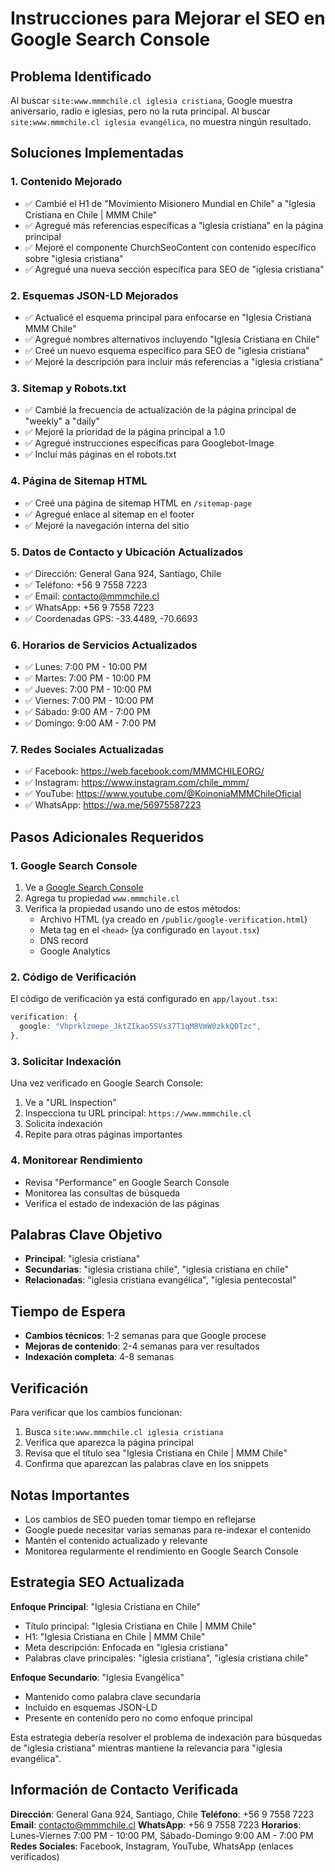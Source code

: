# Instrucciones para Mejorar el SEO en Google Search Console

## Problema Identificado

Al buscar `site:www.mmmchile.cl iglesia cristiana`, Google muestra aniversario, radio e iglesias, pero no la ruta principal. Al buscar `site:www.mmmchile.cl iglesia evangélica`, no muestra ningún resultado.

## Soluciones Implementadas

### 1. Contenido Mejorado

- ✅ Cambié el H1 de "Movimiento Misionero Mundial en Chile" a "Iglesia Cristiana en Chile | MMM Chile"
- ✅ Agregué más referencias específicas a "iglesia cristiana" en la página principal
- ✅ Mejoré el componente ChurchSeoContent con contenido específico sobre "iglesia cristiana"
- ✅ Agregué una nueva sección específica para SEO de "iglesia cristiana"

### 2. Esquemas JSON-LD Mejorados

- ✅ Actualicé el esquema principal para enfocarse en "Iglesia Cristiana MMM Chile"
- ✅ Agregué nombres alternativos incluyendo "Iglesia Cristiana en Chile"
- ✅ Creé un nuevo esquema específico para SEO de "iglesia cristiana"
- ✅ Mejoré la descripción para incluir más referencias a "iglesia cristiana"

### 3. Sitemap y Robots.txt

- ✅ Cambié la frecuencia de actualización de la página principal de "weekly" a "daily"
- ✅ Mejoré la prioridad de la página principal a 1.0
- ✅ Agregué instrucciones específicas para Googlebot-Image
- ✅ Incluí más páginas en el robots.txt

### 4. Página de Sitemap HTML

- ✅ Creé una página de sitemap HTML en `/sitemap-page`
- ✅ Agregué enlace al sitemap en el footer
- ✅ Mejoré la navegación interna del sitio

### 5. Datos de Contacto y Ubicación Actualizados

- ✅ Dirección: General Gana 924, Santiago, Chile
- ✅ Teléfono: +56 9 7558 7223
- ✅ Email: contacto@mmmchile.cl
- ✅ WhatsApp: +56 9 7558 7223
- ✅ Coordenadas GPS: -33.4489, -70.6693

### 6. Horarios de Servicios Actualizados

- ✅ Lunes: 7:00 PM - 10:00 PM
- ✅ Martes: 7:00 PM - 10:00 PM
- ✅ Jueves: 7:00 PM - 10:00 PM
- ✅ Viernes: 7:00 PM - 10:00 PM
- ✅ Sábado: 9:00 AM - 7:00 PM
- ✅ Domingo: 9:00 AM - 7:00 PM

### 7. Redes Sociales Actualizadas

- ✅ Facebook: https://web.facebook.com/MMMCHILEORG/
- ✅ Instagram: https://www.instagram.com/chile_mmm/
- ✅ YouTube: https://www.youtube.com/@KoinoniaMMMChileOficial
- ✅ WhatsApp: https://wa.me/56975587223

## Pasos Adicionales Requeridos

### 1. Google Search Console

1. Ve a [Google Search Console](https://search.google.com/search-console)
2. Agrega tu propiedad `www.mmmchile.cl`
3. Verifica la propiedad usando uno de estos métodos:
   - Archivo HTML (ya creado en `/public/google-verification.html`)
   - Meta tag en el `<head>` (ya configurado en `layout.tsx`)
   - DNS record
   - Google Analytics

### 2. Código de Verificación

El código de verificación ya está configurado en `app/layout.tsx`:

```typescript
verification: {
  google: "Vhprklzmepe_JktZIkao5SVs37T1qM8VmW0zkkQDTzc",
},
```

### 3. Solicitar Indexación

Una vez verificado en Google Search Console:

1. Ve a "URL Inspection"
2. Inspecciona tu URL principal: `https://www.mmmchile.cl`
3. Solicita indexación
4. Repite para otras páginas importantes

### 4. Monitorear Rendimiento

- Revisa "Performance" en Google Search Console
- Monitorea las consultas de búsqueda
- Verifica el estado de indexación de las páginas

## Palabras Clave Objetivo

- **Principal**: "iglesia cristiana"
- **Secundarias**: "iglesia cristiana chile", "iglesia cristiana en chile"
- **Relacionadas**: "iglesia cristiana evangélica", "iglesia pentecostal"

## Tiempo de Espera

- **Cambios técnicos**: 1-2 semanas para que Google procese
- **Mejoras de contenido**: 2-4 semanas para ver resultados
- **Indexación completa**: 4-8 semanas

## Verificación

Para verificar que los cambios funcionan:

1. Busca `site:www.mmmchile.cl iglesia cristiana`
2. Verifica que aparezca la página principal
3. Revisa que el título sea "Iglesia Cristiana en Chile | MMM Chile"
4. Confirma que aparezcan las palabras clave en los snippets

## Notas Importantes

- Los cambios de SEO pueden tomar tiempo en reflejarse
- Google puede necesitar varias semanas para re-indexar el contenido
- Mantén el contenido actualizado y relevante
- Monitorea regularmente el rendimiento en Google Search Console

## Estrategia SEO Actualizada

**Enfoque Principal**: "Iglesia Cristiana en Chile"

- Título principal: "Iglesia Cristiana en Chile | MMM Chile"
- H1: "Iglesia Cristiana en Chile | MMM Chile"
- Meta descripción: Enfocada en "iglesia cristiana"
- Palabras clave principales: "iglesia cristiana", "iglesia cristiana chile"

**Enfoque Secundario**: "Iglesia Evangélica"

- Mantenido como palabra clave secundaria
- Incluido en esquemas JSON-LD
- Presente en contenido pero no como enfoque principal

Esta estrategia debería resolver el problema de indexación para búsquedas de "iglesia cristiana" mientras mantiene la relevancia para "iglesia evangélica".

## Información de Contacto Verificada

**Dirección**: General Gana 924, Santiago, Chile
**Teléfono**: +56 9 7558 7223
**Email**: contacto@mmmchile.cl
**WhatsApp**: +56 9 7558 7223
**Horarios**: Lunes-Viernes 7:00 PM - 10:00 PM, Sábado-Domingo 9:00 AM - 7:00 PM
**Redes Sociales**: Facebook, Instagram, YouTube, WhatsApp (enlaces verificados)
